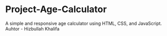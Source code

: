 # Project-Age-Calculator
A simple and responsive age calculator using HTML, CSS, and JavaScript.
Auhtor - Hizbullah Khalifa

